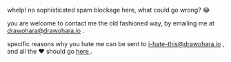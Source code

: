 whelp! no sophisticated spam blockage here, what could go wrong? 😂

you are welcome to contact me the old fashioned way, by emailing me at <a href="mailto:drawohara@drawohara.io?subject=yo+@drawohara"> drawohara@drawohara.io </a>.

specific reasons why you hate me can be sent to <a href="mailto:i-hate-this@drawohara.io?subject=#HATEMAIL"> i-hate-this@drawohara.io </a>, and all the ❤️  should go <a href="mailto:i-love-this@drawohara.io?subject=❤️ "> here </a>.
